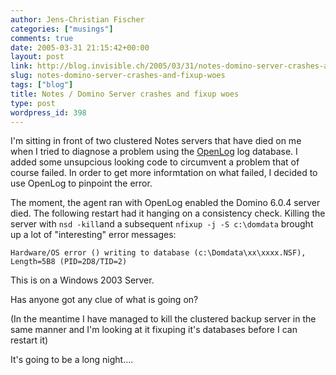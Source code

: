 ```yaml
---
author: Jens-Christian Fischer
categories: ["musings"]
comments: true
date: 2005-03-31 21:15:42+00:00
layout: post
link: http://blog.invisible.ch/2005/03/31/notes-domino-server-crashes-and-fixup-woes/
slug: notes-domino-server-crashes-and-fixup-woes
tags: ["blog"]
title: Notes / Domino Server crashes and fixup woes
type: post
wordpress_id: 398
---
```


I'm sitting in front of two clustered Notes servers that have died on me when I tried to diagnose a problem using the [OpenLog][1] log database. I added some unsupcious looking code to circumvent a problem that of course failed. In order to get more informtation on what failed, I decided to use OpenLog to pinpoint the error. 

The moment, the agent ran with OpenLog enabled the Domino 6.0.4 server died. The following restart had it hanging on a consistency check. Killing the server with `nsd -kill`and a subsequent `nfixup -j -S c:\domdata` brought up a lot of "interesting" error messages:

    Hardware/OS error () writing to database (c:\Domdata\xx\xxxx.NSF), 
    Length=5B8 (PID=2D8/TID=2)

This is on a Windows 2003 Server.

Has anyone got any clue of what is going on?

(In the meantime I have managed to kill the clustered backup server in the same manner and I'm looking at it fixuping it's databases before I can restart it)

It's going to be a long night....

[1]: http://blog.invisible.ch/archives/000384.html
